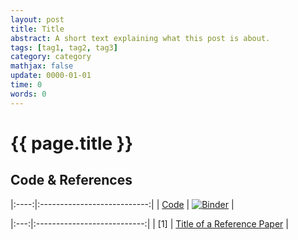 ```yaml
---
layout: post
title: Title
abstract: A short text explaining what this post is about.
tags: [tag1, tag2, tag3]
category: category
mathjax: false
update: 0000-01-01 
time: 0
words: 0
---
```


# {{ page.title }}

## Code & References

|:----:|:---------------------------:|
| [Code](/url/to/notebook.ipynb) |           [![Binder](https://mybinder.org/badge_logo.svg)](/url/to/binder/notebook.ipynb)            |

|:---:|:---------------------------:|
| [1] | [Title of a Reference Paper](/url/to/paper)  |
